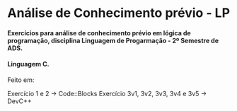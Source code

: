 # Análise de Conhecimento prévio - LP

#### Exercícios para análise de conhecimento prévio em lógica de programação, disciplina Linguagem de Progarmação - 2º Semestre de ADS.

#### Linguagem C.


Feito em:

Exercício 1 e 2 -> Code::Blocks
Exercício 3v1, 3v2, 3v3, 3v4 e 3v5 -> DevC++
